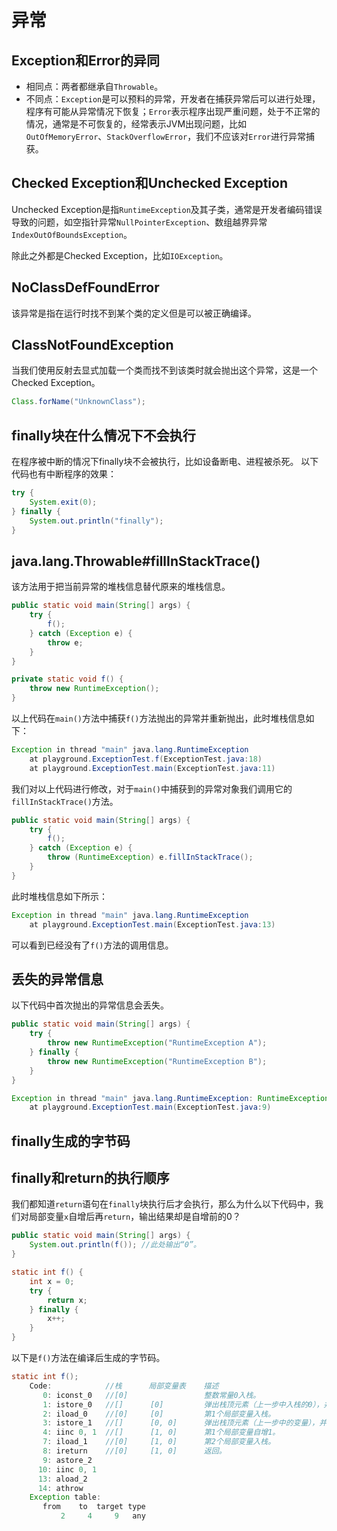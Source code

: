 # 异常

## Exception和Error的异同

- 相同点：两者都继承自`Throwable`。
- 不同点：`Exception`是可以预料的异常，开发者在捕获异常后可以进行处理，程序有可能从异常情况下恢复；`Error`表示程序出现严重问题，处于不正常的情况，通常是不可恢复的，经常表示JVM出现问题，比如`OutOfMemoryError`、`StackOverflowError`，我们不应该对`Error`进行异常捕获。

## Checked Exception和Unchecked Exception

Unchecked Exception是指`RuntimeException`及其子类，通常是开发者编码错误导致的问题，如空指针异常`NullPointerException`、数组越界异常`IndexOutOfBoundsException`。

除此之外都是Checked Exception，比如`IOException`。

## NoClassDefFoundError

该异常是指在运行时找不到某个类的定义但是可以被正确编译。

## ClassNotFoundException

当我们使用反射去显式加载一个类而找不到该类时就会抛出这个异常，这是一个Checked Exception。

```java
Class.forName("UnknownClass");
```

## finally块在什么情况下不会执行

在程序被中断的情况下finally块不会被执行，比如设备断电、进程被杀死。
以下代码也有中断程序的效果：

```java
try {
    System.exit(0);
} finally {
    System.out.println("finally");
}
```

## java.lang.Throwable#fillInStackTrace()

该方法用于把当前异常的堆栈信息替代原来的堆栈信息。

```java
public static void main(String[] args) {
    try {
        f();
    } catch (Exception e) {
        throw e;
    }
}

private static void f() {
    throw new RuntimeException();
}
```

以上代码在`main()`方法中捕获`f()`方法抛出的异常并重新抛出，此时堆栈信息如下：

```java
Exception in thread "main" java.lang.RuntimeException
	at playground.ExceptionTest.f(ExceptionTest.java:18)
	at playground.ExceptionTest.main(ExceptionTest.java:11)
```

我们对以上代码进行修改，对于`main()`中捕获到的异常对象我们调用它的`fillInStackTrace()`方法。

```java
public static void main(String[] args) {
    try {
        f();
    } catch (Exception e) {
        throw (RuntimeException) e.fillInStackTrace();
    }
}
```

此时堆栈信息如下所示：

```java
Exception in thread "main" java.lang.RuntimeException
	at playground.ExceptionTest.main(ExceptionTest.java:13)
```

可以看到已经没有了`f()`方法的调用信息。

## 丢失的异常信息

以下代码中首次抛出的异常信息会丢失。

```java
public static void main(String[] args) {
    try {
        throw new RuntimeException("RuntimeException A");
    } finally {
        throw new RuntimeException("RuntimeException B");
    }
}
```

```java
Exception in thread "main" java.lang.RuntimeException: RuntimeException B
	at playground.ExceptionTest.main(ExceptionTest.java:9)
```

## finally生成的字节码



## finally和return的执行顺序

我们都知道`return`语句在`finally`块执行后才会执行，那么为什么以下代码中，我们对局部变量`x`自增后再`return`，输出结果却是自增前的0？

```java
public static void main(String[] args) {
    System.out.println(f()); //此处输出“0”。
}

static int f() {
    int x = 0;
    try {
        return x;
    } finally {
        x++;
    }
}
```

以下是`f()`方法在编译后生成的字节码。

```java
static int f();
    Code:            //栈      局部变量表    描述
       0: iconst_0   //[0]                 整数常量0入栈。
       1: istore_0   //[]      [0]         弹出栈顶元素（上一步中入栈的0），并存入局部变量表中索引为0的位置。
       2: iload_0    //[0]     [0]         第1个局部变量入栈。
       3: istore_1   //[]      [0, 0]      弹出栈顶元素（上一步中的变量），并存入第2个局部变量中。
       4: iinc 0, 1  //[]      [1, 0]      第1个局部变量自增1。
       7: iload_1    //[0]     [1, 0]      第2个局部变量入栈。
       8: ireturn    //[0]     [1, 0]      返回。
       9: astore_2
      10: iinc 0, 1
      13: aload_2
      14: athrow
    Exception table:
       from    to  target type
           2     4     9   any
```